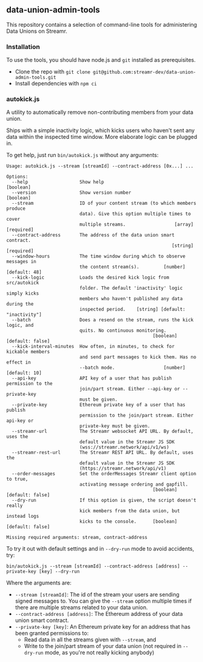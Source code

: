 ## data-union-admin-tools

This repository contains a selection of command-line tools for administering Data Unions on Streamr.

### Installation

To use the tools, you should have node.js and `git` installed as prerequisites. 

* Clone the repo with `git clone git@github.com:streamr-dev/data-union-admin-tools.git`
* Install dependencies with `npm ci`

### autokick.js

A utility to automatically remove non-contributing members from your data union.

Ships with a simple inactivity logic, which kicks users who haven't sent any data within the inspected time window. More elaborate logic can be plugged in.

To get help, just run `bin/autokick.js` without any arguments:

```
Usage: autokick.js --stream [streamId] --contract-address [0x...] ...

Options:
  --help                   Show help                                   [boolean]
  --version                Show version number                         [boolean]
  --stream                 ID of your content stream (to which members produce
                           data). Give this option multiple times to cover
                           multiple streams.                  [array] [required]
  --contract-address       The address of the data union smart contract.
                                                             [string] [required]
  --window-hours           The time window during which to observe messages in
                           the content stream(s).         [number] [default: 48]
  --kick-logic             Loads the desired kick logic from src/autokick
                           folder. The default 'inactivity' logic simply kicks
                           members who haven't published any data during the
                           inspected period.    [string] [default: "inactivity"]
  --batch                  Does a resend on the stream, runs the kick logic, and
                           quits. No continuous monitoring.
                                                      [boolean] [default: false]
  --kick-interval-minutes  How often, in minutes, to check for kickable members
                           and send part messages to kick them. Has no effect in
                           --batch mode.                  [number] [default: 10]
  --api-key                API key of a user that has publish permission to the
                           join/part stream. Either --api-key or --private-key
                           must be given.
  --private-key            Ethereum private key of a user that has publish
                           permission to the join/part stream. Either api-key or
                           private-key must be given.
  --streamr-url            The Streamr websocket API URL. By default, uses the
                           default value in the Streamr JS SDK
                           (wss://streamr.network/api/v1/ws)
  --streamr-rest-url       The Streamr REST API URL. By default, uses the
                           default value in the Streamr JS SDK
                           (https://streamr.network/api/v1)
  --order-messages         Set the orderMessages Streamr client option to true,
                           activating message ordering and gapfill.
                                                      [boolean] [default: false]
  --dry-run                If this option is given, the script doesn't really
                           kick members from the data union, but instead logs
                           kicks to the console.      [boolean] [default: false]

Missing required arguments: stream, contract-address
```

To try it out with default settings and in `--dry-run` mode to avoid accidents, try:

```
bin/autokick.js --stream [streamId] --contract-address [address] --private-key [key] --dry-run
```

Where the arguments are:

* `--stream [streamId]`: The id of the stream your users are sending signed messages to. You can give the `--stream` option multiple times if there are multiple streams related to your data union.
* `--contract-address [address]`: The Ethereum address of your data union smart contract.
* `--private-key [key]`: An Ethereum private key for an address that has been granted permissions to: 
  * Read data in all the streams given with `--stream`, and
  * Write to the join/part stream of your data union (not required in `--dry-run` mode, as you're not really kicking anybody)
